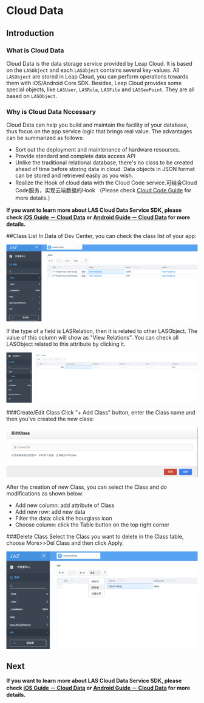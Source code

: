 # Cloud Data
## Introduction

### What is Cloud Data
Cloud Data is the data storage service provided by Leap Cloud. It is based on the `LASObject` and each `LASObject` contains several key-values. All `LASObject` are stored in Leap Cloud, you can perform operations towards them with iOS/Android Core SDK. Besides, Leap Cloud  provides some special objects, like `LASUser`, `LASRole`, `LASFile` and `LASGeoPoint`. They are all based on `LASObject`.


### Why is Cloud Data Nccessary
Cloud Data can help you build and maintain the facility of your database, thus focus on the app service logic that brings real value.  The advantages can be summarized as follows:

* Sort out the deployment and maintenance of hardware resourses.
* Provide standard and complete data access API
* Unlike the traditional relational database, there's no class to be created ahead of time before storing data in cloud. Data objects in JSON format can be stored and retrieved easily as you wish.
* Realize the Hook of cloud data with the Cloud Code service.可结合Cloud Code服务，实现云端数据的Hook （Please check [Cloud Code Guide](LAS_DOCS_GUIDE_LINK_PLACEHOLDER_JAVA) for more details.） 

**If you want to learn more about LAS Cloud Data Service SDK, please check [iOS Guide － Cloud Data](LAS_DOCS_GUIDE_LINK_PLACEHOLDER_IOS#CLOUD_DATA_EN) or [Android Guide － Cloud Data](LAS_DOCS_GUIDE_LINK_PLACEHOLDER_ANDROID#CLOUD_DATA_EN) for more details.**

##Class List
In Data of Dev Center, you can check the class list of your app:

![imgCDClassList.png](../../../images/imgCDClassList.png)

If the type of a field is LASRelation, then it is related to other LASObject. The value of this column will show as "View Relations". You can check all LASObject related to this attribute by clicking it.

![imgCDShowRelation.png](../../../images/imgCDShowRelation.png)

###Create/Edit Class
Click "+ Add Class" button, enter the Class name and then you've created the new class:

![imgCDAddClass.png](../../../images/imgCDAddClass.png)

After the creation of new Class, you can select the Class and do modifications as shown below:

* Add new column: add attribute of Class
* Add new row: add new data
* Filter the data: click the hourglass icon 
* Choose column: click the Table button on the top right corner

###Delete Class 
Select the Class you want to delete in the Class table, choose More>>Del Class and then click Apply.

![imgCDDeleteClass](../../../images/imgCDDeleteClass.png)

## Next

**If you want to learn more about LAS Cloud Data Service SDK, please check [iOS Guide － Cloud Data](LAS_DOCS_GUIDE_LINK_PLACEHOLDER_IOS#CLOUD_DATA_EN) or [Android Guide － Cloud Data](LAS_DOCS_GUIDE_LINK_PLACEHOLDER_ANDROID#CLOUD_DATA_EN) for more details.**
